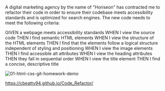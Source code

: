 
A digital marketing agency by the name of "Horiseon" has contracted me to refactor their code in order to ensure their codebase meets accessibility standards and is optimized for search engines. The new code needs to meet the following criteria: 

GIVEN a webpage meets accessibility standards
WHEN I view the source code
THEN I find semantic HTML elements
WHEN I view the structure of the HTML elements
THEN I find that the elements follow a logical structure independent of styling and positioning
WHEN I view the image elements
THEN I find accessible alt attributes
WHEN I view the heading attributes
THEN they fall in sequential order
WHEN I view the title element
THEN I find a concise, descriptive title

![01-html-css-git-homework-demo](https://user-images.githubusercontent.com/78604328/113487608-1e03e680-9487-11eb-8269-42cd7e543a18.png)

https://cbeatty94.github.io/Code_Refactor/


